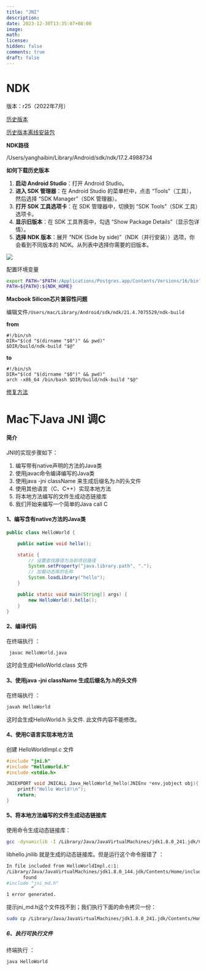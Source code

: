 ```yaml
---
title: "JNI"
description: 
date: 2023-12-30T13:35:07+08:00
image: 
math: 
license: 
hidden: false
comments: true
draft: false
---
```






# NDK



版本：r25（2022年7月）

[历史版本](https://developer.android.com/ndk/downloads/revision_history?hl=zh-cn)

[历史版本离线安装包](https://github.com/android/ndk/wiki/Unsupported-Downloads)



**NDK路径**

/Users/yanghaibin/Library/Android/sdk/ndk/17.2.4988734



**如何下载历史版本**

1. **启动 Android Studio**：打开 Android Studio。
2. **进入 SDK 管理器**：在 Android Studio 的菜单栏中，点击 “Tools”（工具），然后选择 “SDK Manager”（SDK 管理器）。
3. **打开 SDK 工具选项卡**：在 SDK 管理器中，切换到 “SDK Tools”（SDK 工具）选项卡。
4. **显示旧版本**：在 SDK 工具界面中，勾选 “Show Package Details”（显示包详情）。
5. **选择 NDK 版本**：展开 “NDK (Side by side)”（NDK（并行安装））选项，你会看到不同版本的 NDK。从列表中选择你需要的旧版本。

![](https://cdn.jsdelivr.net/gh/haibinyang/img@main/picgo/20231230164818.png)







配置环境变量

```bash
export PATH="$PATH:/Applications/Postgres.app/Contents/Versions/16/bin"
PATH=${PATH}:${NDK_HOME}
```



**Macbook Silicon芯片兼容性问题**

编辑文件`/Users/mac/Library/Android/sdk/ndk/21.4.7075529/ndk-build`

**from**

```
#!/bin/sh
DIR="$(cd "$(dirname "$0")" && pwd)"
$DIR/build/ndk-build "$@"
```

**to**

```
#!/bin/sh
DIR="$(cd "$(dirname "$0")" && pwd)"
arch -x86_64 /bin/bash $DIR/build/ndk-build "$@"
```



[修复方法](https://stackoverflow.com/questions/69541831/unknown-host-cpu-architecture-arm64-android-ndk-siliconm1-apple-macbook-pro)





# Mac下Java JNI 调C



#### 简介

JNI的实现步骤如下：

1. 编写带有native声明的方法的Java类
2. 使用javac命令编译编写的Java类
3. 使用java -jni className 来生成后缀名为.h的头文件
4. 使用其他语言（C、C++）实现本地方法
5. 将本地方法编写的文件生成动态链接库
6. 我们开始来编写一个简单的Java call C

#### 1、编写含有native方法的Java类



```java
public class HelloWorld {

    public native void hello();

    static {
        // 设置查找路径为当前项目路径
        System.setProperty("java.library.path", ".");
        // 加载动态库的名称
        System.loadLibrary("hello");
    }

    public static void main(String[] args) {
        new HelloWorld().hello();
    }
}
```





#### 2、编译代码

在终端执行 ：

```bash
 javac HelloWorld.java
```

这时会生成HelloWorld.class 文件



#### 3、使用java -jni className 生成后缀名为.h的头文件

在终端执行 ： 

```bash
javah HelloWorld
```

这时会生成HelloWorld.h 头文件. 此文件内容不能修改。



#### 4、使用C语言实现本地方法

创建 HelloWorldImpl.c 文件

```c
#include "jni.h"
#include "HelloWorld.h"
#include <stdio.h>

JNIEXPORT void JNICALL Java_HelloWorld_hello(JNIEnv *env,jobject obj){
    printf("Hello World!\n");
    return;
}
```



#### 5、将本地方法编写的文件生成动态链接库

使用命令生成动态链接库：

```bash
gcc -dynamiclib -I /Library/Java/JavaVirtualMachines/jdk1.8.0_241.jdk/Contents/Home/include HelloWorldImpl.c -o libhello.jnilib
```

libhello.jnilib 就是生成的动态链接库。但是运行这个命令报错了 ：

```bash
In file included from HelloWorldImpl.c:1:
/Library/Java/JavaVirtualMachines/jdk1.8.0_144.jdk/Contents/Home/include/jni.h:45:10: fatal error: 'jni_md.h' file not
      found
#include "jni_md.h"
         ^
1 error generated.
```

提示jni_md.h这个文件找不到；我们执行下面的命令拷贝一份：

```bash
sudo cp /Library/Java/JavaVirtualMachines/jdk1.8.0_241.jdk/Contents/Home/include/darwin/jni_md.h /Library/Java/JavaVirtualMachines/jdk1.8.0_241.jdk/Contents/Home/include
```



##### 6、执行可执行文件

终端执行 ： 

```bash
java HelloWorld
```

